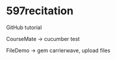 # 597recitation

GitHub tutorial

CourseMate -> cucumber test

FileDemo -> gem carrierwave, upload files
